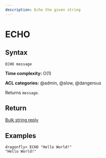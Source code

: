 ```yaml
---
description: Echo the given string
---
```


# ECHO

## Syntax

    ECHO message

**Time complexity:** O(1)

**ACL categories:** @admin, @slow, @dangerous

Returns `message`.

## Return

[Bulk string reply](https://redis.io/docs/reference/protocol-spec/#bulk-strings)

## Examples

```shell
dragonfly> ECHO "Hello World!"
"Hello World!"
```
